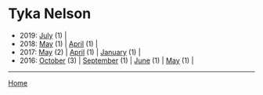 # Tyka Nelson

  * 2019: 
      [July](./tyka-nelson-2019-07.md) (1) | 
  * 2018: 
      [May](./tyka-nelson-2018-05.md) (1) | 
      [April](./tyka-nelson-2018-04.md) (1) | 
  * 2017: 
      [May](./tyka-nelson-2017-05.md) (2) | 
      [April](./tyka-nelson-2017-04.md) (1) | 
      [January](./tyka-nelson-2017-01.md) (1) | 
  * 2016: 
      [October](./tyka-nelson-2016-10.md) (3) | 
      [September](./tyka-nelson-2016-09.md) (1) | 
      [June](./tyka-nelson-2016-06.md) (1) | 
      [May](./tyka-nelson-2016-05.md) (1) | 

----

[Home](../)
